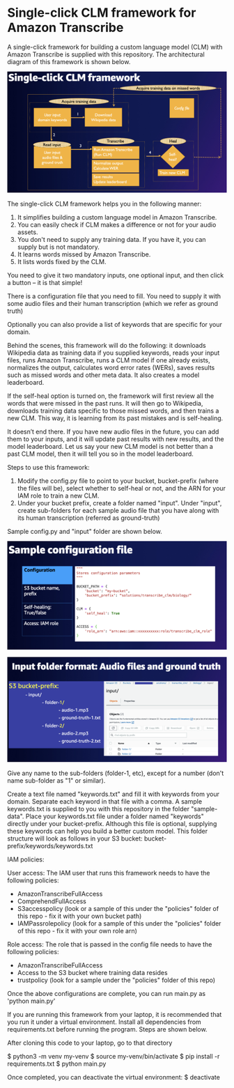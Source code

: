 # Single-click CLM framework for Amazon Transcribe
A single-click framework for building a custom language model (CLM) with Amazon Transcribe is supplied with this repository. The architectural diagram of this framework is shown below.

![Archiecture](/images/architecture.png)

The single-click CLM framework helps you in the following manner:

1. It simplifies building a custom language model in Amazon Transcribe.
2. You can easily check if CLM makes a difference or not for your audio assets.
3. You don't need to supply any training data. If you have it, you can supply but is not mandatory.
4. It learns words missed by Amazon Transcribe.
5. It lists words fixed by the CLM.

You need to give it two mandatory inputs, one optional input, and then click a button – it is that simple!

There is a configuration file that you need to fill. You need to supply it with some audio files and their human transcription (which we refer as ground truth)

Optionally you can also provide a list of keywords that are specific for your domain.

Behind the scenes, this framework will do the following: it downloads Wikipedia data as training data if you supplied keywords, reads your input files, runs Amazon Transcribe, runs a CLM model if one already exists, normalizes the output, calculates word error rates (WERs), saves results such as missed words and other meta data. It also creates a model leaderboard.

If the self-heal option is turned on, the framework will first review all the words that were missed in the past runs. It will then go to Wikipedia, downloads training data specific to those missed words, and then trains a new CLM. This way, it is learning from its past mistakes and is self-healing.

It doesn’t end there. If you have new audio files in the future, you can add them to your inputs, and it will update past results with new results, and the model leaderboard. Let us say your new CLM model is not better than a past CLM model, then it will tell you so in the model leaderboard.

Steps to use this framework:

1. Modify the config.py file to point to your bucket, bucket-prefix (where the files will be), select whether to self-heal or not, and the ARN for your IAM role to train a new CLM.
2. Under your bucket prefix, create a folder named "input". Under "input", create sub-folders for each sample audio file that you have along with its human transcription (referred as ground-truth)

Sample config.py and "input" folder are shown below.

![Sample config file](/images/sample-config.png)

![Sample input folder](/images/sample-input.png)

Give any name to the sub-folders (folder-1, etc), except for a number (don't name sub-folder as "1" or similar).

Create a text file named "keywords.txt" and fill it with keywords from your domain. Separate each keyword in that file with a comma. A sample keywords.txt is supplied to you with this repository in the folder "sample-data". Place your keywords.txt file under a folder named "keywords" directly under your bucket-prefix. Although this file is optional, supplying these keywords can help you build a better custom model. This folder structure will look as follows in your S3 bucket: bucket-prefix/keywords/keywords.txt

IAM policies:

User access:
The IAM user that runs this framework needs to have the following policies:
- AmazonTranscribeFullAccess
- ComprehendFullAccess
- S3accesspolicy (look or a sample of this under the "policies" folder of this repo - fix it with your own bucket path)
- IAMPassrolepolicy (look for a sample of this under the "policies" folder of this repo - fix it with your own role arn)

Role access:
The role that is passed in the config file needs to have the following policies:
- AmazonTranscribeFullAccess
- Access to the S3 bucket where training data resides
- trustpolicy (look for a sample under the "policies" folder of this repo)

Once the above configurations are complete, you can run main.py as 'python main.py'

If you are running this framework from your laptop, it is recommended that you run it under a virtual environment. Install all dependencies from requirements.txt before running the program. Steps are shown below.

After cloning this code to your laptop, go to that directory

$ python3 -m venv my-venv
$ source my-venv/bin/activate
$ pip install -r requirements.txt
$ python main.py

Once completed, you can deactivate the virtual environment:
$ deactivate
